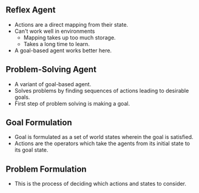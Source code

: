 ## Reflex Agent
- Actions are a direct mapping from their state.
- Can't work well in environments
	- Mapping takes up too much storage.
	- Takes a long time to learn.
- A goal-based agent works better here.
## Problem-Solving Agent
- A variant of goal-based agent.
- Solves problems by finding sequences of actions leading to desirable goals.
- First step of problem solving is making a goal.
## Goal Formulation
- Goal is formulated as a set of world states wherein the goal is satisfied.
- Actions are the operators which take the agents from its initial state to its goal state.
## Problem Formulation
- This is the process of deciding which actions and states to consider.
